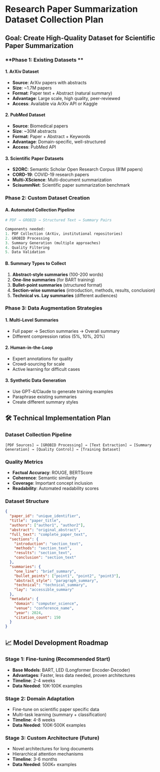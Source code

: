 # Research Paper Summarization Dataset Collection Plan

##  Goal: Create High-Quality Dataset for Scientific Paper Summarization

### **Phase 1: Existing Datasets **

#### **1. ArXiv Dataset**
- **Source**: ArXiv papers with abstracts
- **Size**: ~1.7M papers
- **Format**: Paper text + Abstract (natural summary)
- **Advantage**: Large scale, high quality, peer-reviewed
- **Access**: Available via ArXiv API or Kaggle

#### **2. PubMed Dataset**
- **Source**: Biomedical papers
- **Size**: ~30M abstracts
- **Format**: Paper + Abstract + Keywords
- **Advantage**: Domain-specific, well-structured
- **Access**: PubMed API

#### **3. Scientific Paper Datasets**
- **S2ORC**: Semantic Scholar Open Research Corpus (81M papers)
- **CORD-19**: COVID-19 research papers
- **Multi-XScience**: Multi-document summarization
- **ScisummNet**: Scientific paper summarization benchmark

### **Phase 2: Custom Dataset Creation**

#### **A. Automated Collection Pipeline**
```python
# PDF → GROBID → Structured Text → Summary Pairs

Components needed:
1. PDF Collection (ArXiv, institutional repositories)
2. GROBID Processing
3. Summary Generation (multiple approaches)
4. Quality Filtering
5. Data Validation
```

#### **B. Summary Types to Collect**
1. **Abstract-style summaries** (100-200 words)
2. **One-line summaries** (for BART training)
3. **Bullet-point summaries** (structured format)
4. **Section-wise summaries** (introduction, methods, results, conclusion)
5. **Technical vs. Lay summaries** (different audiences)

### **Phase 3: Data Augmentation Strategies**

#### **1. Multi-Level Summaries**
- Full paper → Section summaries → Overall summary
- Different compression ratios (5%, 10%, 20%)

#### **2. Human-in-the-Loop**
- Expert annotations for quality
- Crowd-sourcing for scale
- Active learning for difficult cases

#### **3. Synthetic Data Generation**
- Use GPT-4/Claude to generate training examples
- Paraphrase existing summaries
- Create different summary styles

## 🛠 **Technical Implementation Plan**

### **Dataset Collection Pipeline**
```
[PDF Sources] → [GROBID Processing] → [Text Extraction] → [Summary Generation] → [Quality Control] → [Training Dataset]
```

### **Quality Metrics**
- **Factual Accuracy**: ROUGE, BERTScore
- **Coherence**: Semantic similarity
- **Coverage**: Important concept inclusion
- **Readability**: Automated readability scores

### **Dataset Structure**
```json
{
  "paper_id": "unique_identifier",
  "title": "paper_title",
  "authors": ["author1", "author2"],
  "abstract": "original_abstract",
  "full_text": "complete_paper_text",
  "sections": {
    "introduction": "section_text",
    "methods": "section_text",
    "results": "section_text",
    "conclusion": "section_text"
  },
  "summaries": {
    "one_line": "brief_summary",
    "bullet_points": ["point1", "point2", "point3"],
    "abstract_style": "paragraph_summary",
    "technical": "technical_summary",
    "lay": "accessible_summary"
  },
  "metadata": {
    "domain": "computer_science",
    "venue": "conference_name",
    "year": 2024,
    "citation_count": 150
  }
}
```

## 📈 **Model Development Roadmap**

### **Stage 1: Fine-tuning (Recommended Start)**
- **Base Models**: BART, LED (Longformer Encoder-Decoder)
- **Advantages**: Faster, less data needed, proven architectures
- **Timeline**: 2-4 weeks
- **Data Needed**: 10K-100K examples

### **Stage 2: Domain Adaptation**
- Fine-tune on scientific paper specific data
- Multi-task learning (summary + classification)
- **Timeline**: 4-8 weeks
- **Data Needed**: 100K-500K examples

### **Stage 3: Custom Architecture (Future)**
- Novel architectures for long documents
- Hierarchical attention mechanisms
- **Timeline**: 3-6 months
- **Data Needed**: 500K+ examples

